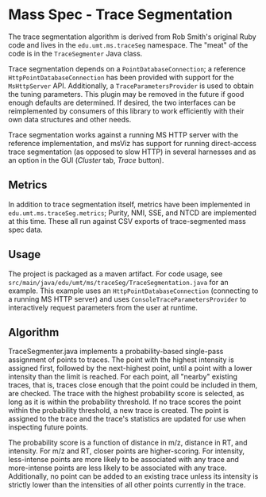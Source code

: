 # Mass Spec - Trace Segmentation

The trace segmentation algorithm is derived from Rob Smith's
original Ruby code and lives in the `edu.umt.ms.traceSeg` namespace.
The "meat" of the code is in the `TraceSegmenter` Java class.

Trace segmentation depends on a `PointDatabaseConnection`; a reference
`HttpPointDatabaseConnection` has been provided with support for the
`MsHttpServer` API. Additionally, a `TraceParametersProvider` is used
to obtain the tuning parameters. This plugin may be removed in the
future if good enough defaults are determined. If desired, the two
interfaces can be reimplemented by consumers of this library to work
efficiently with their own data structures and other needs.

Trace segmentation works against a running MS HTTP server with the
reference implementation, and msViz has support for running
direct-access trace segmentation (as opposed to slow HTTP) in several
harnesses and as an option in the GUI (_Cluster_ tab, _Trace_ button).

## Metrics
In addition to trace segmentation itself, metrics have been implemented
in `edu.umt.ms.traceSeg.metrics`; Purity, NMI, SSE, and NTCD are
implemented at this time. These all run against CSV exports of
trace-segmented mass spec data.

## Usage
The project is packaged as a maven artifact. For code usage, see
`src/main/java/edu/umt/ms/traceSeg/TraceSegmentation.java` for an
example. This example uses an `HttpPointDatabaseConnection`
(connecting to a running MS HTTP server) and uses
`ConsoleTraceParametersProvider` to interactively request parameters
from the user at runtime.

## Algorithm
TraceSegmenter.java implements a probability-based single-pass assignment
of points to traces. The point with the highest intensity is assigned
first, followed by the next-highest point, until a point with a lower
intensity than the limit is reached. For each point, all "nearby" existing
traces, that is, traces close enough that the point could be included
in them, are checked. The trace with the highest probability score is
selected, as long as it is within the probability threshold. If no trace
scores the point within the probability threshold, a new trace is created.
The point is assigned to the trace and the trace's statistics are updated
for use when inspecting future points.

The probability score is a function of distance in m/z, distance in RT,
and intensity. For m/z and RT, closer points are higher-scoring. For
intensity, less-intense points are more likely to be associated with any
trace and more-intense points are less likely to be associated with any
trace. Additionally, no point can be added to an existing trace unless
its intensity is strictly lower than the intensities of all other points
currently in the trace.
